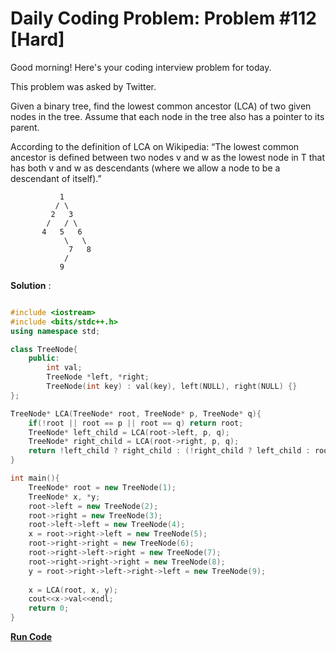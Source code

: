 # Daily Coding Problem: Problem #112 [Hard]

Good morning! Here's your coding interview problem for today.

This problem was asked by Twitter.

Given a binary tree, find the lowest common ancestor (LCA) of two given nodes in the tree. Assume that each node in the tree also has a pointer to its parent.

According to the definition of LCA on Wikipedia: “The lowest common ancestor is defined between two nodes v and w as the lowest node in T that has both v and w as descendants (where we allow a node to be a descendant of itself).”

```
           1
          / \
         2   3
        /   / \
       4   5   6
            \   \
             7   8
            /
           9
```

**Solution** : 

```cpp

#include <iostream>
#include <bits/stdc++.h>
using namespace std;

class TreeNode{
    public:
        int val;
        TreeNode *left, *right;
        TreeNode(int key) : val(key), left(NULL), right(NULL) {}
};

TreeNode* LCA(TreeNode* root, TreeNode* p, TreeNode* q){
    if(!root || root == p || root == q) return root;
    TreeNode* left_child = LCA(root->left, p, q);
    TreeNode* right_child = LCA(root->right, p, q);
    return !left_child ? right_child : (!right_child ? left_child : root);
}

int main(){
    TreeNode* root = new TreeNode(1);
    TreeNode* x, *y;
    root->left = new TreeNode(2); 
    root->right = new TreeNode(3); 
    root->left->left = new TreeNode(4); 
    x = root->right->left = new TreeNode(5); 
    root->right->right = new TreeNode(6); 
    root->right->left->right = new TreeNode(7); 
    root->right->right->right = new TreeNode(8); 
    y = root->right->left->right->left = new TreeNode(9);
    
    x = LCA(root, x, y);
    cout<<x->val<<endl;
    return 0;
}

```
**[Run Code](https://ide.geeksforgeeks.org/NwlsZoG9u7)**
